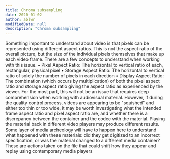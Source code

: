 ```yaml
---
title: Chroma subsampling
date: 2020-01-02
author: ablwr
modifiedDate: null
description: "Chroma subsampling"
---
```


Something important to understand about video is that pixels can be represented using different aspect ratios. This is not the aspect ratio of the overall picture, but the size of the individual pixels themselves that make up each video frame. There are a few concepts to understand when working with this issue.
    • Pixel Aspect Ratio: The horizontal to vertical ratio of each, rectangular, physical pixel
    • Storage Aspect Ratio: The horizontal to vertical ratio of solely the number of pixels in each direction
    • Display Aspect Ratio: The combination (which occurs by multiplication) of both the pixel aspect ratio and storage aspect ratio giving the aspect ratio as experienced by the viewer.
For the most part, this will not be an issue that requires deep comprehension when working with audiovisual material. However, if during the quality control process, videos are appearing to be "squished" and either too thin or too wide, it may be worth investigating what the intended frame aspect ratio and pixel aspect ratio are, and whether there is a discrepancy between the container and the codec with the material. Playing the material back in different video players may produce different results. 
Some layer of media archeology will have to happen here to understand what happened with these materials: did they get digitized to an incorrect specification, or was the material changed to a different media container? These are actions taken on the file that could shift how they appear and replay using contemporary media players